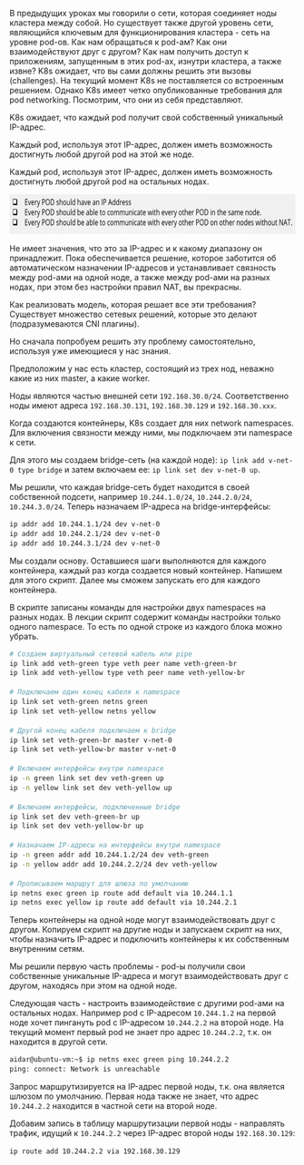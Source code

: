 В предыдущих уроках мы говорили о сети, которая соединяет ноды кластера между собой. Но существует также другой уровень сети, являющийся ключевым для функционирования кластера - сеть на уровне pod-ов. Как нам обращаться к pod-ам? Как они взаимодействуют друг с другом? Как нам получить доступ к приложениям, запущенным в этих pod-ах, изнутри кластера, а также извне? K8s ожидает, что вы сами должны решить эти вызовы (challenges). На текущий момент K8s не поставляется со встроенным решением. Однако K8s имеет четко опубликованные требования для pod networking. Посмотрим, что они из себя представляют.

K8s ожидает, что каждый pod получит свой собственный уникальный IP-адрес.

Каждый pod, используя этот IP-адрес, должен иметь возможность достигнуть любой другой pod на этой же ноде.

Каждый pod, используя этот IP-адрес, должен иметь возможность достигнуть любой другой pod на остальных нодах.

<img src="image.png" width="700" height="70"><br>

Не имеет значения, что это за IP-адрес и к какому диапазону он принадлежит. Пока обеспечивается решение, которое заботится об автоматическом назначении IP-адресов и устанавливает связность между pod-ами на одной ноде, а также между pod-ами на разных нодах, при этом без настройки правил NAT, вы прекрасны.

Как реализовать модель, которая решает все эти требования? Существует множество сетевых решений, которые это делают (подразумеваются CNI плагины).

Но сначала попробуем решить эту проблему самостоятельно, используя уже имеющиеся у нас знания.

Предположим у нас есть кластер, состоящий из трех нод, неважно какие из них master, а какие worker.

Ноды являются частью внешней сети `192.168.30.0/24`. Соответственно ноды имеют адреса `192.168.30.131`, `192.168.30.129` и `192.168.30.xxx`.

Когда создаются контейнеры, K8s создает для них network namespaces. Для включения связности между ними, мы подключаем эти namespace к сети.

Для этого мы создаем bridge-сеть (на каждой ноде): `ip link add v-net-0 type bridge` и затем включаем ее: `ip link set dev v-net-0 up`.

Мы решили, что каждая bridge-сеть будет находится в своей собственной подсети, например `10.244.1.0/24`, `10.244.2.0/24`, `10.244.3.0/24`. Теперь назначаем IP-адреса на bridge-интерфейсы:

```bash
ip addr add 10.244.1.1/24 dev v-net-0
ip addr add 10.244.2.1/24 dev v-net-0
ip addr add 10.244.3.1/24 dev v-net-0
```

Мы создали основу. Оставшиеся шаги выполняются для каждого контейнера, каждый раз когда создается новый контейнер. Напишем для этого скрипт. Далее мы сможем запускать его для каждого контейнера.

В скрипте записаны команды для настройки двух namespaces на разных нодах. В лекции скрипт содержит команды настройки только одного namespace. То есть по одной строке из каждого блока можно убрать.

```bash
# Создаем виртуальный сетевой кабель или pipe
ip link add veth-green type veth peer name veth-green-br
ip link add veth-yellow type veth peer name veth-yellow-br

# Подключаем один конец кабеля к namespace
ip link set veth-green netns green
ip link set veth-yellow netns yellow

# Другой конец кабеля подключаем к bridge
ip link set veth-green-br master v-net-0
ip link set veth-yellow-br master v-net-0

# Включаем интерфейсы внутри namespace
ip -n green link set dev veth-green up
ip -n yellow link set dev veth-yellow up

# Включаем интерфейсы, подключенные bridge
ip link set dev veth-green-br up
ip link set dev veth-yellow-br up

# Назначаем IP-адресы на интерфейсы внутри namespace
ip -n green addr add 10.244.1.2/24 dev veth-green
ip -n yellow addr add 10.244.2.2/24 dev veth-yellow

# Прописываем маршрут для шлюза по умолчанию
ip netns exec green ip route add default via 10.244.1.1
ip netns exec yellow ip route add default via 10.244.2.1
```

Теперь контейнеры на одной ноде могут взаимодействовать друг с другом. Копируем скрипт на другие ноды и запускаем скрипт на них, чтобы назначить IP-адрес и подключить контейнеры к их собственным внутренним сетям.

Мы решили первую часть проблемы - pod-ы получили свои собственные уникальные IP-адреса и могут взаимодействовать друг с другом, находясь при этом на одной ноде.

Следующая часть - настроить взаимодействие с другими pod-ами на остальных нодах. Например pod с IP-адресом `10.244.1.2` на первой ноде хочет пингануть pod с IP-адресом `10.244.2.2` на второй ноде. На текущий момент первый pod не знает про адрес `10.244.2.2`, т.к. он находится в другой сети.

```bash
aidar@ubuntu-vm:~$ ip netns exec green ping 10.244.2.2
ping: connect: Network is unreachable
```

Запрос маршрутизируется на IP-адрес первой ноды, т.к. она является шлюзом по умолчанию. Первая нода также не знает, что адрес `10.244.2.2` находится в частной сети на второй ноде.

Добавим запись в таблицу маршрутизации первой ноды - направлять трафик, идущий к `10.244.2.2` через IP-адрес второй ноды `192.168.30.129`:

`ip route add 10.244.2.2 via 192.168.30.129`